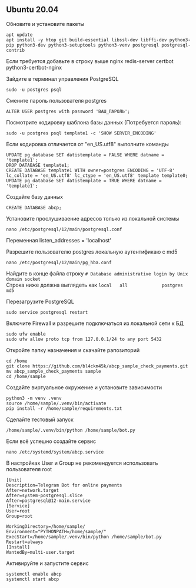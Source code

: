 ## Ubuntu 20.04

Обновите и установите пакеты

```
apt update  
apt install -y htop git build-essential libssl-dev libffi-dev python3-pip python3-dev python3-setuptools python3-venv postgresql postgresql-contrib
```

Если требуется добавьте в строку выше nginx redis-server certbot python3-certbot-nginx

Зайдите в терминал управления PostgreSQL

```
sudo -u postgres psql
```

Смените пароль пользователя postgres

```
ALTER USER postgres with password 'ВАШ_ПАРОЛЬ';
```

Посмотрите кодировку шаблона базы данных (Потребуется пароль):

```
sudo -u postgres psql template1 -c 'SHOW SERVER_ENCODING'
```

Если кодировка отличается от "en_US.utf8" выполните команды

```
UPDATE pg_database SET datistemplate = FALSE WHERE datname = 'template1'; 
DROP DATABASE template1;
CREATE DATABASE template1 WITH owner=postgres ENCODING = 'UTF-8' lc_collate = 'en_US.utf8' lc_ctype = 'en_US.utf8' template template0;
UPDATE pg_database SET datistemplate = TRUE WHERE datname = 'template1';
```

Создайте базу данных 
```
CREATE DATABASE abcp;
```

Установите прослушиваение адресов только из локальной системы

```
nano /etc/postgresql/12/main/postgresql.conf
```
Переменная listen_addresses = 'localhost'

Разрешите пользователю postgres локальную аутентификаю с md5
```
nano /etc/postgresql/12/main/pg_hba.conf
```
Найдите в конце файла строку
```# Database administrative login by Unix domain socket```   
Строка ниже должна выглядеть как ```local   all             postgres                                md5 ```


Перезагрузите PostgreSQL
```
sudo service postgresql restart
```
Включите Firewall и разрешите подключаться из локальной сети к БД
```
sudo ufw enable
sudo ufw allow proto tcp from 127.0.0.1/24 to any port 5432
```
Откройте папку назначения и скачайте рапозиторий
```
cd /home
git clone https://github.com/bl4ckm45k/abcp_sample_check_payments.git
mv abcp_sample_check_payments sample
cd /home/sample
```

Создайте виртуальное окружение и установите зависимости
```
python3 -m venv .venv
source /home/sample/.venv/bin/activate
pip install -r /home/sample/requirements.txt
```

Сделайте тестовый запуск 
```
/home/sample/.venv/bin/python /home/sample/bot.py
```

Если всё успешно создайте сервис
```
nano /etc/systemd/system/abcp.service
```
В настройках User и Group не рекомендуется использовать пользователя root    
```
[Unit]
Description=Telegram Bot for online payments
After=network.target
After=system-postgresql.slice
After=postgresql@12-main.service
[Service]
User=root
Group=root

WorkingDirectory=/home/sample/
Environment="PYTHONPATH=/home/sample/"
ExecStart=/home/sample/.venv/bin/python /home/sample/bot.py
Restart=always
[Install]
WantedBy=multi-user.target
```

Активируйте и запустите сервис 
```
systemctl enable abcp
systemctl start abcp
```